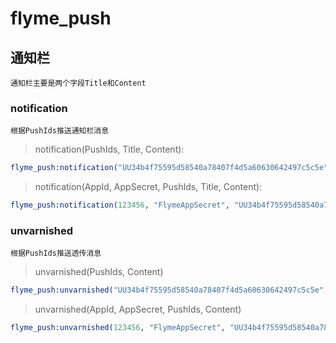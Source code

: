# flyme_push

## 通知栏
    通知栏主要是两个字段Title和Content

### notification
    根据PushIds推送通知栏消息

> notification(PushIds, Title, Content):
```erlang
flyme_push:notification("UU34b4f75595d58540a78407f4d5a60630642497c5c5e", "Hello", "World").
```

> notification(AppId, AppSecret, PushIds, Title, Content):
```erlang
flyme_push:notification(123456, "FlymeAppSecret", "UU34b4f75595d58540a78407f4d5a60630642497c5c5e", "Hello", "World").
```

### unvarnished
    根据PushIds推送透传消息


> unvarnished(PushIds, Content)
```erlang
flyme_push:unvarnished("UU34b4f75595d58540a78407f4d5a60630642497c5c5e", jiffy:encode(#{<<"hello">> => <<"world">>})).
```

> unvarnished(AppId, AppSecret, PushIds, Content)
```erlang
flyme_push:unvarnished(123456, "FlymeAppSecret", "UU34b4f75595d58540a78407f4d5a60630642497c5c5e", jiffy:encode(#{<<"hello">> => <<"world">>})).
```


